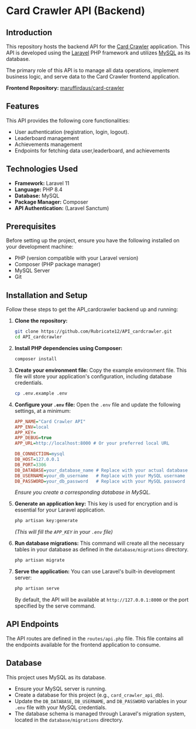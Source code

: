# Card Crawler API (Backend)

## Introduction

This repository hosts the backend API for the [Card Crawler](https://github.com/maruffirdaus/card-crawler) application. This API is developed using the [Laravel](https://laravel.com/) PHP framework and utilizes [MySQL](https://www.mysql.com/) as its database.

The primary role of this API is to manage all data operations, implement business logic, and serve data to the Card Crawler frontend application.

**Frontend Repository:** [maruffirdaus/card-crawler](https://github.com/maruffirdaus/card-crawler)

## Features

This API provides the following core functionalities:
* User authentication (registration, login, logout).
* Leaderboard management
* Achievements management
* Endpoints for fetching data user,leaderboard, and achievements


## Technologies Used

* **Framework:** Laravel 11
* **Language:** PHP 8.4
* **Database:** MySQL
* **Package Manager:** Composer
* **API Authentication:** (Laravel Sanctum)

## Prerequisites

Before setting up the project, ensure you have the following installed on your development machine:
* PHP (version compatible with your Laravel version)
* Composer (PHP package manager)
* MySQL Server
* Git

## Installation and Setup

Follow these steps to get the API_cardcrawler backend up and running:

1.  **Clone the repository:**
    ```bash
    git clone https://github.com/Rubricate12/API_cardcrawler.git
    cd API_cardcrawler
    ```

2.  **Install PHP dependencies using Composer:**
    ```bash
    composer install
    ```

3.  **Create your environment file:**
    Copy the example environment file. This file will store your application's configuration, including database credentials.
    ```bash
    cp .env.example .env
    ```

4.  **Configure your `.env` file:**
    Open the `.env` file and update the following settings, at a minimum:
    ```ini
    APP_NAME="Card Crawler API"
    APP_ENV=local
    APP_KEY=
    APP_DEBUG=true
    APP_URL=http://localhost:8000 # Or your preferred local URL

    DB_CONNECTION=mysql
    DB_HOST=127.0.0.1
    DB_PORT=3306
    DB_DATABASE=your_database_name # Replace with your actual database name
    DB_USERNAME=your_db_username   # Replace with your MySQL username
    DB_PASSWORD=your_db_password   # Replace with your MySQL password
    ```
    *Ensure you create a corresponding database in MySQL.*

5.  **Generate an application key:**
    This key is used for encryption and is essential for your Laravel application.
    ```bash
    php artisan key:generate
    ```
    *(This will fill the `APP_KEY` in your `.env` file)*

6.  **Run database migrations:**
    This command will create all the necessary tables in your database as defined in the `database/migrations` directory.
    ```bash
    php artisan migrate
    ```

7.  **Serve the application:**
    You can use Laravel's built-in development server:
    ```bash
    php artisan serve
    ```
    By default, the API will be available at `http://127.0.0.1:8000` or the port specified by the serve command.

## API Endpoints

The API routes are defined in the `routes/api.php` file. This file contains all the endpoints available for the frontend application to consume.


## Database

This project uses MySQL as its database.
* Ensure your MySQL server is running.
* Create a database for this project (e.g., `card_crawler_api_db`).
* Update the `DB_DATABASE`, `DB_USERNAME`, and `DB_PASSWORD` variables in your `.env` file with your MySQL credentials.
* The database schema is managed through Laravel's migration system, located in the `database/migrations` directory.
